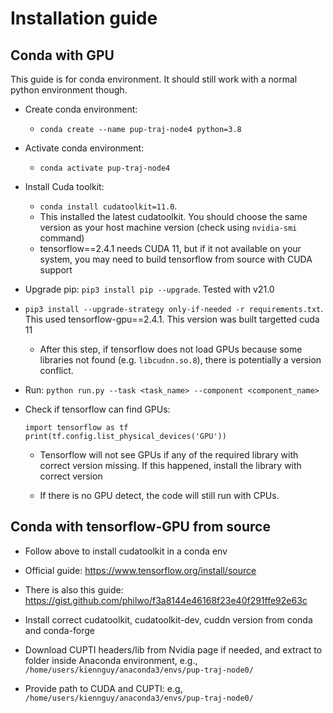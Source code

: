 # Installation guide
## Conda with GPU
This guide is for conda environment. 
It should still work with a normal python environment though.
- Create conda environment: 
  - `conda create --name pup-traj-node4 python=3.8`
- Activate conda environment:
  - `conda activate pup-traj-node4`
- Install Cuda toolkit:
  - `conda install cudatoolkit=11.0`. 
  - This installed the latest cudatoolkit. 
    You should choose the same version as your host machine version 
    (check using `nvidia-smi` command)
  - tensorflow==2.4.1 needs CUDA 11, but if it not available on your system, 
    you may need to build tensorflow from source with CUDA support
- Upgrade pip: `pip3 install pip --upgrade`. Tested with v21.0

- `pip3 install --upgrade-strategy only-if-needed -r requirements.txt`. This used tensorflow-gpu==2.4.1. This version was built targetted cuda 11
    + After this step, if tensorflow does not load GPUs because some libraries not found (e.g. `libcudnn.so.8`), there is potentially a version conflict.
  
- Run: `python run.py --task <task_name> --component <component_name>`

- Check if tensorflow can find GPUs: 
  ```
  import tensorflow as tf
  print(tf.config.list_physical_devices('GPU'))
  ```
  
  - Tensorflow will not see GPUs if any of the required library with correct version missing. 
    If this happened, install the library with correct version
    
  - If there is no GPU detect, the code will still run with CPUs.
  
## Conda with tensorflow-GPU from source
- Follow above to install cudatoolkit in a conda env
  
- Official guide: https://www.tensorflow.org/install/source
- There is also this guide: https://gist.github.com/philwo/f3a8144e46168f23e40f291ffe92e63c
- Install correct cudatoolkit, cudatoolkit-dev, cuddn version from conda and conda-forge 
- Download CUPTI headers/lib from Nvidia page if needed, and extract to folder inside Anaconda environment, e.g., `/home/users/kiennguy/anaconda3/envs/pup-traj-node0/`
- Provide path to CUDA and CUPTI: e.g, `/home/users/kiennguy/anaconda3/envs/pup-traj-node0/`

